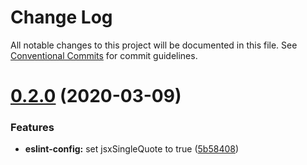 # Change Log

All notable changes to this project will be documented in this file.
See [Conventional Commits](https://conventionalcommits.org) for commit guidelines.

# [0.2.0](https://github.com/dacioromero/js-config/compare/v0.1.0...v0.2.0) (2020-03-09)


### Features

* **eslint-config:** set jsxSingleQuote to true ([5b58408](https://github.com/dacioromero/js-config/commit/5b584080a59fefbb0656a0f72465ba86c0c2a2eb))
